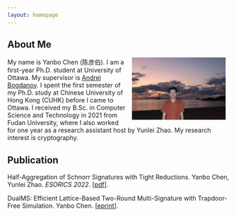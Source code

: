 ```yaml
---
layout: homepage
---
```


## About Me

<img align="right" width="42%" hspace="10" src="./imgs/my_photo.jpg">

My name is Yanbo Chen (陈彦伯). I am a first-year Ph.D. student at University of Ottawa. My supervisor is [Andrej Bogdanov](https://andrejb.net/). I spent the first semester of my Ph.D. study at Chinese University of Hong Kong (CUHK) before I came to Ottawa. I received my B.Sc. in Computer Science and Technology in 2021 from Fudan University, where I also worked for one year as a research assistant host by Yunlei Zhao. My research interest is cryptography.

## Publication

<!-- [The full list of my publications](./full_list.html). -->

Half-Aggregation of Schnorr Signatures with Tight Reductions. Yanbo Chen, Yunlei Zhao. *ESORICS 2022*. [[pdf](http://yanbo-chen.github.io/files/2022_agg.pdf)].

DualMS: Efficient Lattice-Based Two-Round Multi-Signature with Trapdoor-Free Simulation. Yanbo Chen. [[eprint](https://eprint.iacr.org/2023/263)].
